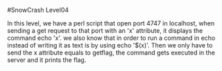 #SnowCrash Level04

In this level, we have a perl script that open port 4747 in localhost,
when sending a get request to that port with an 'x' attribute, it displays
the command echo 'x'. we also know that in order to run a command in echo
instead of writing it as text is by using echo '$(x)'. Then we only have to
send the x attribute equals to getflag, the command gets executed in the server
and it prints the flag.